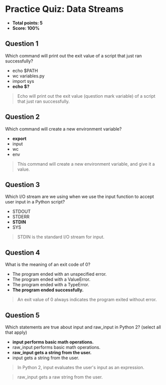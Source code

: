 # Practice Quiz: Data Streams
* **Total points: 5**
* **Score: 100%**

## Question 1

Which command will print out the exit value of a script that just ran successfully?

* echo $PATH
* wc variables.py
* import sys
* **echo $?**

> Echo will print out the exit value (question mark variable) of a script that just ran successfully.

## Question 2

Which command will create a new environment variable?

* **export**
* input
* wc
* env

> This command will create a new environment variable, and give it a value.

## Question 3

Which I/O stream are we using when we use the input function to accept user input in a Python script?

* STDOUT
* STDERR
* **STDIN**
* SYS

> STDIN is the standard I/O stream for input.

## Question 4

What is the meaning of an exit code of 0?

* The program ended with an unspecified error.
* The program ended with a ValueError.
* The program ended with a TypeError.
* **The program ended successfully.**

> An exit value of 0 always indicates the program exited without error.

## Question 5

Which statements are true about  input and raw_input in Python 2? (select all that apply)

* **input performs basic math operations.**
* raw_input performs basic math operations.
* **raw_input gets a string from the user.**
* input  gets a string from the user.


> In Python 2, input evaluates the user's input as an expression.

> raw_input gets a raw string from the user.